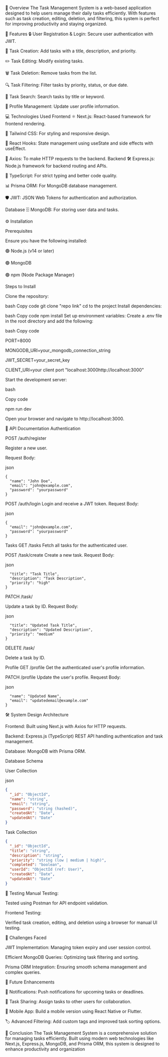 🌟 Overview
The Task Management System is a web-based application designed to help users manage their daily tasks efficiently. With features such as task creation, editing, deletion, and filtering, this system is perfect for improving productivity and staying organized.

🚀 Features
🔒 User Registration & Login: Secure user authentication with JWT.

📝 Task Creation: Add tasks with a title, description, and priority.

✏️ Task Editing: Modify existing tasks.

🗑️ Task Deletion: Remove tasks from the list.

🔍 Task Filtering: Filter tasks by priority, status, or due date.

🔎 Task Search: Search tasks by title or keyword.

👤 Profile Management: Update user profile information.

💻 Technologies Used
Frontend
⚛️ Next.js: React-based framework for frontend rendering.

🎨 Tailwind CSS: For styling and responsive design.

🔄 React Hooks: State management using useState and side effects with useEffect.

📡 Axios: To make HTTP requests to the backend.
Backend
🛠️ Express.js: Node.js framework for backend routing and APIs.

🔐 TypeScript: For strict typing and better code quality.

📊 Prisma ORM: For MongoDB database management.

🛡️ JWT: JSON Web Tokens for authentication and authorization.

Database
🗄️ MongoDB: For storing user data and tasks.

⚙️ Installation

Prerequisites

Ensure you have the following installed:

🟢 Node.js (v14 or later)

🟢 MongoDB

🟢 npm (Node Package Manager)

Steps to Install

Clone the repository:

bash
Copy code
git clone "repo link"
cd to the project
Install dependencies:

bash
Copy code
npm install
Set up environment variables: Create a .env file in the root directory and add the following:

bash
Copy code

PORT=8000

MONGODB_URI=your_mongodb_connection_string

JWT_SECRET=your_secret_key

CLIENT_URI=your client port "localhost:3000http://localhost:3000"

Start the development server:

bash

Copy code

npm run dev

Open your browser and navigate to http://localhost:3000.

📄 API Documentation
Authentication

POST /auth/register

Register a new user.

Request Body:

json
```
{
  "name": "John Doe",
  "email": "john@example.com",
  "password": "yourpassword"
}
```
POST /auth/login
Login and receive a JWT token.
Request Body:

json
```
{
  "email": "john@example.com",
  "password": "yourpassword"
}
```
Tasks
GET /tasks
Fetch all tasks for the authenticated user.

POST /task/create
Create a new task.
Request Body:

json
```{
  "title": "Task Title",
  "description": "Task Description",
  "priority": "high"
}
```
PATCH /task/

Update a task by ID.
Request Body:

json
```{
  "title": "Updated Task Title",
  "description": "Updated Description",
  "priority": "medium"
}
```
DELETE /task/

Delete a task by ID.

Profile
GET /profile
Get the authenticated user's profile information.

PATCH /profile
Update the user's profile.
Request Body:

json
```{
  "name": "Updated Name",
  "email": "updatedemail@example.com"
}
```
🛠️ System Design
Architecture

Frontend: Built using Next.js with Axios for HTTP requests.

Backend: Express.js (TypeScript) REST API handling authentication and task management.

Database: MongoDB with Prisma ORM.

Database Schema

User Collection

json
```json
{
  "_id": "ObjectId",
  "name": "string",
  "email": "string",
  "password": "string (hashed)",
  "createdAt": "Date",
  "updatedAt": "Date"
}
```

Task Collection
```json
{
  "_id": "ObjectId",
  "title": "string",
  "description": "string",
  "priority": "string (low | medium | high)",
  "completed": "boolean",
  "userId": "ObjectId (ref: User)",
  "createdAt": "Date",
  "updatedAt": "Date"
}
```
🔧 Testing
Manual Testing:

Tested using Postman for API endpoint validation.

Frontend Testing:

Verified task creation, editing, and deletion using a browser for manual UI testing.

🧠 Challenges Faced

JWT Implementation: Managing token expiry and user session control.

Efficient MongoDB Queries: Optimizing task filtering and sorting.

Prisma ORM Integration: Ensuring smooth schema management and complex queries.

🔮 Future Enhancements

🔔 Notifications: Push notifications for upcoming tasks or deadlines.

🤝 Task Sharing: Assign tasks to other users for collaboration.

📱 Mobile App: Build a mobile version using React Native or Flutter.

🏷️ Advanced Filtering: Add custom tags and improved task sorting options.

🏁 Conclusion
The Task Management System is a comprehensive solution for managing tasks efficiently.
Built using modern web technologies like Next.js, Express.js, MongoDB, and Prisma ORM, this system is designed to enhance productivity and organization
